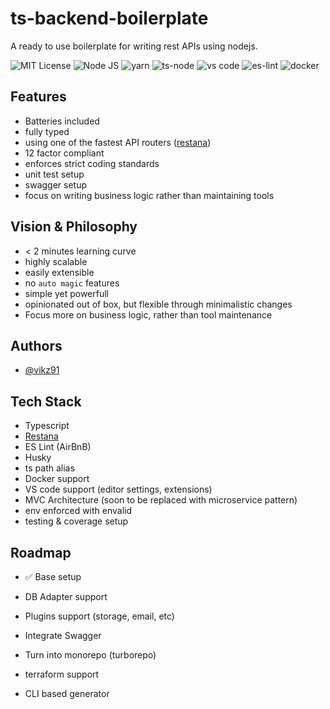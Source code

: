 # ts-backend-boilerplate

A ready to use boilerplate for writing rest APIs using nodejs.

![MIT License](https://img.shields.io/badge/License-MIT-green.svg)
![Node JS](https://img.shields.io/badge/Node.js-339933?style=for-the-badge&logo=nodedotjs&logoColor=white)
![yarn](https://img.shields.io/badge/Yarn-2C8EBB?style=for-the-badge&logo=yarn&logoColor=white)
![ts-node](https://img.shields.io/badge/ts--node-3178C6?style=for-the-badge&logo=ts-node&logoColor=white)
![vs code](https://img.shields.io/badge/VSCode-0078D4?style=for-the-badge&logo=visual%20studio%20code&logoColor=white)
![es-lint](https://img.shields.io/badge/eslint-3A33D1?style=for-the-badge&logo=eslint&logoColor=white)
![docker](https://img.shields.io/badge/Docker-2CA5E0?style=for-the-badge&logo=docker&logoColor=white)

## Features

- Batteries included
- fully typed
- using one of the fastest API routers ([restana](https://github.com/BackendStack21/restana))
- 12 factor compliant
- enforces strict coding standards
- unit test setup
- swagger setup
- focus on writing business logic rather than maintaining tools

## Vision & Philosophy

- < 2 minutes learning curve
- highly scalable
- easily extensible
- no `auto magic` features
- simple yet powerfull
- opinionated out of box, but flexible through minimalistic changes
- Focus more on business logic, rather than tool maintenance

## Authors

- [@vikz91](https://www.github.com/vikz91)

## Tech Stack

- Typescript
- [Restana](https://github.com/BackendStack21/restana)
- ES Lint (AirBnB)
- Husky
- ts path alias
- Docker support
- VS code support (editor settings, extensions)
- MVC Architecture (soon to be replaced with microservice pattern)
- env enforced with envalid
- testing & coverage setup

## Roadmap

- ✅ Base setup

- DB Adapter support

- Plugins support (storage, email, etc)

- Integrate Swagger

- Turn into monorepo (turborepo)

- terraform support

- CLI based generator
